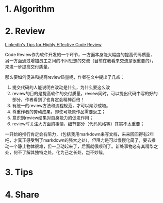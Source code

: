 # 1. Algorithm

# 2. Review

[LinkedIn’s Tips for Highly Effective Code Review](https://thenewstack.io/linkedin-code-review)

Code Review作为软件开发的一个环节，一方面本身能大幅度的提高代码质量，另一方面通过增加员工之间的不同思想的交流（目前在我看来交流是很重要的），来进一步提高交付质量。

那么要如何促进和提高review质量呢，作者在文中提出了几点：

1. 提交代码的人能说明白改动是什么，为什么要这么改
2. review的目的是提高软件的交付质量，review同时，可以提出代码中写的好的部分，作者看到了也肯定会精神百倍！
3. 有统一的review方法和流程规范，才可以聚沙成塔。
4. 尊重作者的劳动成果，即使可能原作品需要返工；
5. 意识到review结果对自身能力的促进作用；
6. review时关注大方面的事情，细节部分（代码风格等）其实不太重要；

一开始的推行肯定会有阻力，（包括我用markdown来写文档，来来回回得有2年吧，才真正感受到了markdown的强大之处），但阻力是可以慢慢化简了，要去推动一个静止物体很难，但一旦动起来了，后面就很顺利了。新处事物必有其精华之处，何不了解其独特之处，化为己之长处，岂不妙哉。

# 3. Tips

# 4. Share
